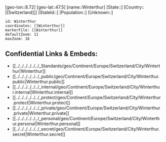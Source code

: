 ﻿---
location: [47.5,8.72]
mapzoom: [7,12] 
mapmarker: city 
type: City
tags:
- geo/City


SpocWebEntityId: 35648
isDeleted: false
confidential: public

---
[geo-lon::8.72]
[geo-lat::47.5]
[name::Winterthur]
[State::]
[Country::[[Switzerland]]]
[StateId::]
[Population::]
[Unknown::]


```leaflet
id: Winterthur
coordinates: [[Winterthur]]
markerFile: [[Winterthur]]
defaultZoom: 11 
maxZoom: 18
```


## Confidential Links & Embeds: 
- [[../../../../../../_Standards/geo/Continent/Europe/Switzerland/City/Winterthur|Winterthur]] 
- [[../../../../../../_public/geo/Continent/Europe/Switzerland/City/Winterthur.public|Winterthur.public]] 
- [[../../../../../../_internal/geo/Continent/Europe/Switzerland/City/Winterthur.internal|Winterthur.internal]] 
- [[../../../../../../_protect/geo/Continent/Europe/Switzerland/City/Winterthur.protect|Winterthur.protect]] 
- [[../../../../../../_private/geo/Continent/Europe/Switzerland/City/Winterthur.private|Winterthur.private]] 
- [[../../../../../../_personal/geo/Continent/Europe/Switzerland/City/Winterthur.personal|Winterthur.personal]] 
- [[../../../../../../_secret/geo/Continent/Europe/Switzerland/City/Winterthur.secret|Winterthur.secret]] 
